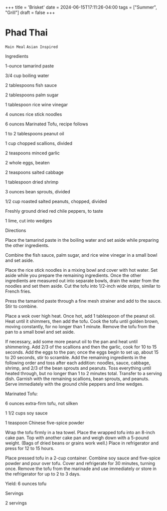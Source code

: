+++
title = 'Brisket'
date = 2024-06-15T17:11:26-04:00
tags = ["Summer", "Grill"]
draft = false
+++
# Phad Thai

`Main Meal` `Asian Inspired`

 

  Ingredients  

  1-ounce tamarind paste

3/4 cup boiling water

2 tablespoons fish sauce

2 tablespoons palm sugar

1 tablespoon rice wine vinegar

4 ounces rice stick noodles

6 ounces Marinated Tofu, recipe follows

1 to 2 tablespoons peanut oil

1 cup chopped scallions, divided

2 teaspoons minced garlic

2 whole eggs, beaten

2 teaspoons salted cabbage

1 tablespoon dried shrimp

3 ounces bean sprouts, divided

1/2 cup roasted salted peanuts, chopped, divided

Freshly ground dried red chile peppers, to taste

1 lime, cut into wedges

Directions

Place the tamarind paste in the boiling water and set aside while preparing the other ingredients.

Combine the fish sauce, palm sugar, and rice wine vinegar in a small bowl and set aside.

Place the rice stick noodles in a mixing bowl and cover with hot water. Set aside while you prepare the remaining ingredients. Once the other ingredients are measured out into separate bowls, drain the water from the noodles and set them aside. Cut the tofu into 1/2-inch wide strips, similar to French fries.

Press the tamarind paste through a fine mesh strainer and add to the sauce. Stir to combine.

Place a wok over high heat. Once hot, add 1 tablespoon of the peanut oil. Heat until it shimmers, then add the tofu. Cook the tofu until golden brown, moving constantly, for no longer than 1 minute. Remove the tofu from the pan to a small bowl and set aside.

If necessary, add some more peanut oil to the pan and heat until shimmering. Add 2/3 of the scallions and then the garlic, cook for 10 to 15 seconds. Add the eggs to the pan; once the eggs begin to set up, about 15 to 20 seconds, stir to scramble. Add the remaining ingredients in the following order and toss after each addition: noodles, sauce, cabbage, shrimp, and 2/3 of the bean sprouts and peanuts. Toss everything until heated through, but no longer than 1 to 2 minutes total. Transfer to a serving dish. Garnish with the remaining scallions, bean sprouts, and peanuts. Serve immediately with the ground chile peppers and lime wedges.

Marinated Tofu:

6 ounces extra-firm tofu, not silken

1 1/2 cups soy sauce

1 teaspoon Chinese five-spice powder

Wrap the tofu firmly in a tea towel. Place the wrapped tofu into an 8-inch cake pan. Top with another cake pan and weigh down with a 5-pound weight. (Bags of dried beans or grains work well.) Place in refrigerator and press for 12 to 15 hours.

Place pressed tofu in a 2-cup container. Combine soy sauce and five-spice powder and pour over tofu. Cover and refrigerate for 30 minutes, turning once. Remove the tofu from the marinade and use immediately or store in the refrigerator for up to 2 to 3 days.

Yield: 6 ounces tofu  

   Servings  

  2 servings  

 
